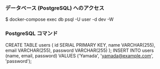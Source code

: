 ### データベース (PostgreSQL) へのアクセス

$ docker-compose exec db psql -U user -d dev -W

### PostgreSQL コマンド

CREATE TABLE users ( id SERIAL PRIMARY KEY, name VARCHAR(255), email VARCHAR(255), password VARCHAR(255) );
INSERT INTO users (name, email, password) VALUES ('Yamada', 'yamada@example.com', 'password');
